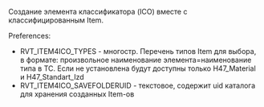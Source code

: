 Создание элемента классификатора (ICO) вместе с классифицированным Item.

Preferences:

* RVT_ITEM4ICO_TYPES - многостр. Перечень типов Item для выбора, в формате: произвольное наименование элемента=наименование типа в TC. Если не установлена будут доступны только H47_Material и H47_Standart_Izd
* RVT_ITEM4ICO_SAVEFOLDERUID - текстовое, содержит uid каталога для хранения созданных Item-ов